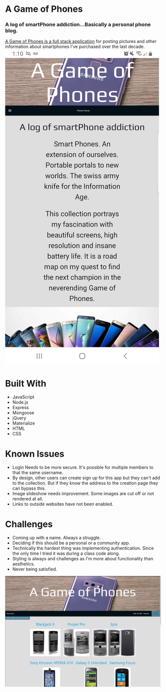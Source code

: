 # A Game of Phones
### A log of smartPhone addiction...Basically a personal phone blog. 
[A Game of Phones is a full stack application](https://the-phone-book.herokuapp.com/) for posting pictures and other information about smartphones I've purchased over the last decade.
![](https://github.com/TR-1000/Phone_Book/blob/master/Screenshot_20190811-131028_Chrome.jpg?)

# Built With
* JavaScript
* Node.js
* Express
* Mongoose
* jQuery
* Materialize
* HTML
* CSS

# Known Issues
* Login Needs to be more secure. It's possible for multiple members to that the same username.
* By design, other users can create sign up for this app but they can't add to the collection. But if they know the address to the creation page they can bypass this.
* Image slideshow needs improvement. Some images are cut off or not rendered at all.
* Links to outside websites have not been enabled.

# Challenges
* Coming up with a name. Always a struggle.
* Deciding if this should be a personal or a community app.
* Technically the hardest thing was implementing authentication. Since the only time I tried it was during a class code along.
* Styling is always and challenges as I'm more about functionality than aesthetics.
* Never being satisfied.

![](https://github.com/TR-1000/Phone_Book/blob/master/a_game_of_phones.png)
